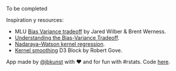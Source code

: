 To be completed

Inspiration y resources:

- MLU [Bias Variance tradeoff](https://mlu-explain.github.io/bias-variance/) by Jared Wilber & Brent Werness.
- [Understanding the Bias-Variance Tradeoff](https://scott.fortmann-roe.com/docs/BiasVariance.html).
- [Nadaraya–Watson kernel regression](https://en.wikipedia.org/wiki/Kernel_regression#Nadaraya%E2%80%93Watson_kernel_regression).
- [Kernel smoothing](https://bl.ocks.org/rpgove/073d6cb996d7de1d52935790139c4240) D3 Block by Robert Gove.


App made by [@jbkunst](https://twitter.com/jbkunst) with ❤️ and for fun with #rstats. Code 
[here](https://github.com/jbkunst/shiny-apps).
